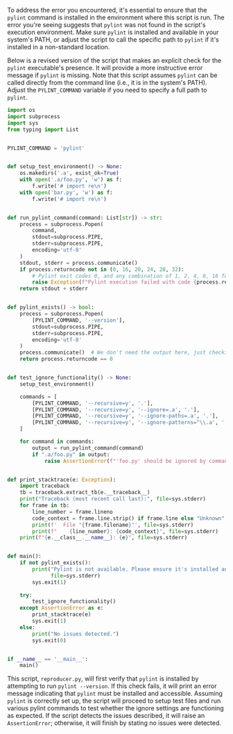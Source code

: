 To address the error you encountered, it's essential to ensure that the `pylint` command is installed in the environment where this script is run. The error you're seeing suggests that `pylint` was not found in the script's execution environment. Make sure `pylint` is installed and available in your system's PATH, or adjust the script to call the specific path to `pylint` if it's installed in a non-standard location.

Below is a revised version of the script that makes an explicit check for the `pylint` executable's presence. It will provide a more instructive error message if `pylint` is missing. Note that this script assumes `pylint` can be called directly from the command line (i.e., it is in the system's PATH). Adjust the `PYLINT_COMMAND` variable if you need to specify a full path to `pylint`.

```python
import os
import subprocess
import sys
from typing import List


PYLINT_COMMAND = 'pylint'


def setup_test_environment() -> None:
    os.makedirs('.a', exist_ok=True)
    with open('.a/foo.py', 'w') as f:
        f.write('# import re\n')
    with open('bar.py', 'w') as f:
        f.write('# import re\n')


def run_pylint_command(command: List[str]) -> str:
    process = subprocess.Popen(
        command,
        stdout=subprocess.PIPE,
        stderr=subprocess.PIPE,
        encoding='utf-8'
    )
    stdout, stderr = process.communicate()
    if process.returncode not in (0, 16, 20, 24, 28, 32):
        # Pylint exit codes 0, and any combination of 1, 2, 4, 8, 16 for different issue types
        raise Exception(f"Pylint execution failed with code {process.returncode}: {stderr}")
    return stdout + stderr


def pylint_exists() -> bool:
    process = subprocess.Popen(
        [PYLINT_COMMAND, '--version'],
        stdout=subprocess.PIPE,
        stderr=subprocess.PIPE,
        encoding='utf-8'
    )
    process.communicate()  # We don't need the output here, just checking the command runs
    return process.returncode == 0


def test_ignore_functionality() -> None:
    setup_test_environment()

    commands = [
        [PYLINT_COMMAND, '--recursive=y', '.'],
        [PYLINT_COMMAND, '--recursive=y', '--ignore=.a', '.'],
        [PYLINT_COMMAND, '--recursive=y', '--ignore-paths=.a', '.'],
        [PYLINT_COMMAND, '--recursive=y', '--ignore-patterns=^\\.a', '.']
    ]

    for command in commands:
        output = run_pylint_command(command)
        if ".a/foo.py" in output:
            raise AssertionError(f"'foo.py' should be ignored by command: {' '.join(command)}")


def print_stacktrace(e: Exception):
    import traceback
    tb = traceback.extract_tb(e.__traceback__)
    print("Traceback (most recent call last):", file=sys.stderr)
    for frame in tb:
        line_number = frame.lineno
        code_context = frame.line.strip() if frame.line else "Unknown"
        print(f'  File "{frame.filename}"', file=sys.stderr)
        print(f"    {line_number}: {code_context}", file=sys.stderr)
    print(f"{e.__class__.__name__}: {e}", file=sys.stderr)


def main():
    if not pylint_exists():
        print("Pylint is not available. Please ensure it's installed and accessible in your PATH.",
              file=sys.stderr)
        sys.exit(1)
    
    try:
        test_ignore_functionality()
    except AssertionError as e:
        print_stacktrace(e)
        sys.exit(1)
    else:
        print("No issues detected.")
        sys.exit(0)


if __name__ == '__main__':
    main()
```
This script, `reproducer.py`, will first verify that `pylint` is installed by attempting to run `pylint --version`. If this check fails, it will print an error message indicating that `pylint` must be installed and accessible. Assuming `pylint` is correctly set up, the script will proceed to setup test files and run various pylint commands to test whether the ignore settings are functioning as expected. If the script detects the issues described, it will raise an `AssertionError`; otherwise, it will finish by stating no issues were detected.